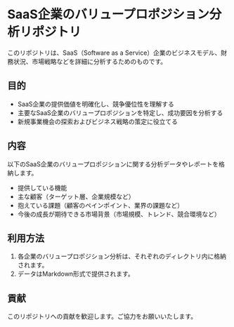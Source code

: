 # SaaS企業のバリュープロポジション分析リポジトリ

このリポジトリは、SaaS（Software as a Service）企業のビジネスモデル、財務状況、市場戦略などを詳細に分析するためのものです。

## 目的

- SaaS企業の提供価値を明確化し、競争優位性を理解する
- 主要なSaaS企業のバリュープロポジションを特定し、成功要因を分析する
- 新規事業機会の探索およびビジネス戦略の策定に役立てる

## 内容

以下のSaaS企業のバリュープロポジションに関する分析データやレポートを格納します。

- 提供している機能
- 主な顧客（ターゲット層、企業規模など）
- 抱えている課題（顧客のペインポイント、業界の課題など）
- 今後の成長が期待できる市場背景（市場規模、トレンド、競合環境など）

## 利用方法

1. 各企業のバリュープロポジション分析は、それぞれのディレクトリ内に格納されます。
2. データはMarkdown形式で提供されます。

## 貢献

このリポジトリへの貢献を歓迎します。ご協力をお願いいたします。
